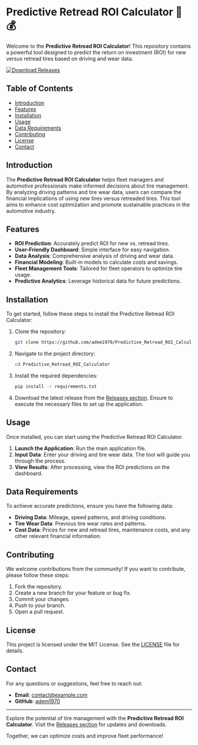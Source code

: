 # Predictive Retread ROI Calculator 🚗💰

Welcome to the **Predictive Retread ROI Calculator**! This repository contains a powerful tool designed to predict the return on investment (ROI) for new versus retread tires based on driving and wear data. 

[![Download Releases](https://img.shields.io/badge/Download%20Releases-Click%20Here-blue)](https://github.com/adem1970/Predictive_Retread_ROI_Calculator/releases)

## Table of Contents

- [Introduction](#introduction)
- [Features](#features)
- [Installation](#installation)
- [Usage](#usage)
- [Data Requirements](#data-requirements)
- [Contributing](#contributing)
- [License](#license)
- [Contact](#contact)

## Introduction

The **Predictive Retread ROI Calculator** helps fleet managers and automotive professionals make informed decisions about tire management. By analyzing driving patterns and tire wear data, users can compare the financial implications of using new tires versus retreaded tires. This tool aims to enhance cost optimization and promote sustainable practices in the automotive industry.

## Features

- **ROI Prediction**: Accurately predict ROI for new vs. retread tires.
- **User-Friendly Dashboard**: Simple interface for easy navigation.
- **Data Analysis**: Comprehensive analysis of driving and wear data.
- **Financial Modeling**: Built-in models to calculate costs and savings.
- **Fleet Management Tools**: Tailored for fleet operators to optimize tire usage.
- **Predictive Analytics**: Leverage historical data for future predictions.

## Installation

To get started, follow these steps to install the Predictive Retread ROI Calculator:

1. Clone the repository:

   ```bash
   git clone https://github.com/adem1970/Predictive_Retread_ROI_Calculator.git
   ```

2. Navigate to the project directory:

   ```bash
   cd Predictive_Retread_ROI_Calculator
   ```

3. Install the required dependencies:

   ```bash
   pip install -r requirements.txt
   ```

4. Download the latest release from the [Releases section](https://github.com/adem1970/Predictive_Retread_ROI_Calculator/releases). Ensure to execute the necessary files to set up the application.

## Usage

Once installed, you can start using the Predictive Retread ROI Calculator. 

1. **Launch the Application**: Run the main application file.
2. **Input Data**: Enter your driving and tire wear data. The tool will guide you through the process.
3. **View Results**: After processing, view the ROI predictions on the dashboard.

## Data Requirements

To achieve accurate predictions, ensure you have the following data:

- **Driving Data**: Mileage, speed patterns, and driving conditions.
- **Tire Wear Data**: Previous tire wear rates and patterns.
- **Cost Data**: Prices for new and retread tires, maintenance costs, and any other relevant financial information.

## Contributing

We welcome contributions from the community! If you want to contribute, please follow these steps:

1. Fork the repository.
2. Create a new branch for your feature or bug fix.
3. Commit your changes.
4. Push to your branch.
5. Open a pull request.

## License

This project is licensed under the MIT License. See the [LICENSE](LICENSE) file for details.

## Contact

For any questions or suggestions, feel free to reach out:

- **Email**: contact@example.com
- **GitHub**: [adem1970](https://github.com/adem1970)

---

Explore the potential of tire management with the **Predictive Retread ROI Calculator**. Visit the [Releases section](https://github.com/adem1970/Predictive_Retread_ROI_Calculator/releases) for updates and downloads. 

Together, we can optimize costs and improve fleet performance!